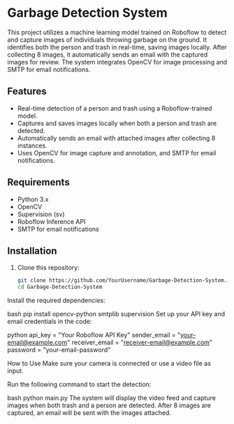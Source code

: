 # Garbage Detection System

This project utilizes a machine learning model trained on Roboflow to detect and capture images of individuals throwing garbage on the ground. It identifies both the person and trash in real-time, saving images locally. After collecting 8 images, it automatically sends an email with the captured images for review. The system integrates OpenCV for image processing and SMTP for email notifications.

## Features
- Real-time detection of a person and trash using a Roboflow-trained model.
- Captures and saves images locally when both a person and trash are detected.
- Automatically sends an email with attached images after collecting 8 instances.
- Uses OpenCV for image capture and annotation, and SMTP for email notifications.

## Requirements
- Python 3.x
- OpenCV
- Supervision (sv)
- Roboflow Inference API
- SMTP for email notifications

## Installation

1. Clone this repository:
   ```bash
   git clone https://github.com/YourUsername/Garbage-Detection-System.git
   cd Garbage-Detection-System
Install the required dependencies:

bash
pip install opencv-python smtplib supervision
Set up your API key and email credentials in the code:

python
api_key = "Your Roboflow API Key"
sender_email = "your-email@example.com"
receiver_email = "receiver-email@example.com"
password = "your-email-password"

How to Use
Make sure your camera is connected or use a video file as input.

Run the following command to start the detection:

bash
python main.py
The system will display the video feed and capture images when both trash and a person are detected. After 8 images are captured, an email will be sent with the images attached.
